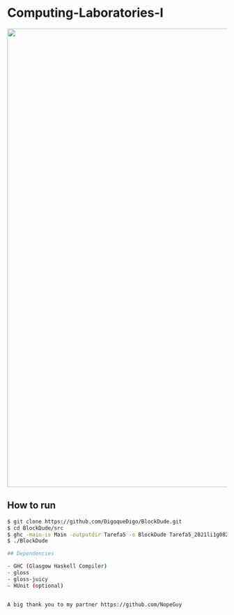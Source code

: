 # Computing-Laboratories-I 

<img align = "center" width = 1050px src = "https://raw.githubusercontent.com/DigoqueDigo/BlockDude/main/src/Resources1/Captura%20de%20ecr%C3%A3%20de%202022-03-05%2000-14-15.png"/>



## How to run

```bash
$ git clone https://github.com/DigoqueDigo/BlockDude.git
$ cd BlockDude/src
$ ghc -main-is Main -outputdir Tarefa5 -o BlockDude Tarefa5_2021li1g082
$ ./BlockDude

## Dependencies

- GHC (Glasgow Haskell Compiler)
- gloss
- gloss-juicy
- HUnit (optional)


A big thank you to my partner https://github.com/NopeGuy

